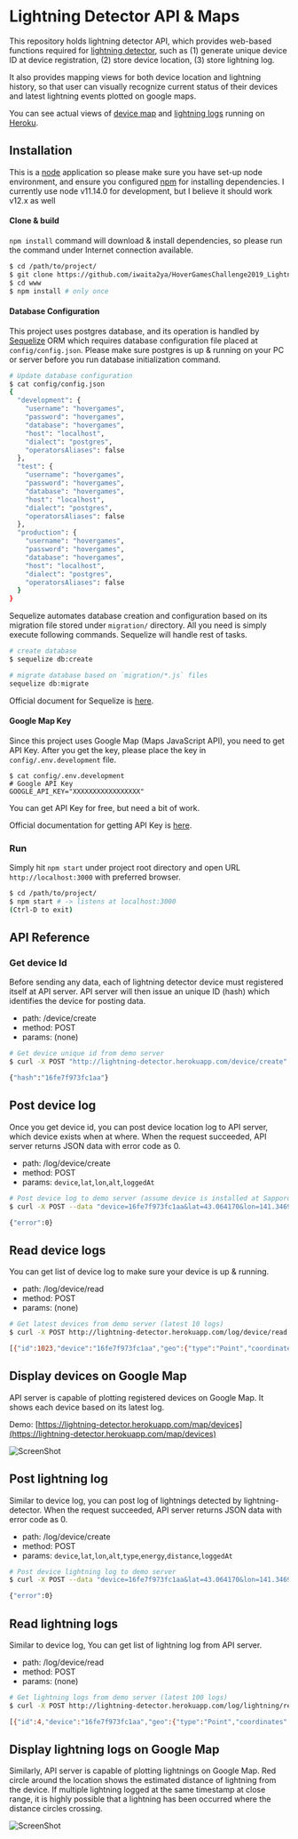 # Lightning Detector API & Maps

This repository holds lightning detector API, which provides web-based functions
required for [lightning detector](https://github.com/iwaita2ya/LightningDetector-LPC1768),
such as (1) generate unique device ID at device registration, (2) store device location,
(3) store lightning log.

It also provides mapping views for both device location and lightning history, so that user can
visually recognize current status of their devices and latest lightning events plotted on google maps.

You can see actual views of 
[device map](https://lightning-detector.herokuapp.com/map/devices) and 
[lightning logs](https://lightning-detector.herokuapp.com/map/lightnings)
running on [Heroku](https://www.heroku.com).

## Installation

This is a [node](https://nodejs.org) application so please make sure you have set-up node environment, 
and ensure you configured [npm](https://www.npmjs.com/) for installing dependencies.
I currently use node v11.14.0 for development, but I believe it should work v12.x as well

#### Clone & build
`npm install` command will download & install dependencies, so please run the command under Internet connection available.
```bash
$ cd /path/to/project/
$ git clone https://github.com/iwaita2ya/HoverGamesChallenge2019_Lightning-Detector-API-and-Maps.git www
$ cd www
$ npm install # only once
```

#### Database Configuration
This project uses postgres database, and its operation is handled by [Sequelize](https://sequelize.org/) ORM which requires
database configuration file placed at `config/config.json`. Please make sure postgres is up & running on your PC or server
before you run database initialization command.
```bash
# Update database configuration
$ cat config/config.json
{
  "development": {
    "username": "hovergames",
    "password": "hovergames",
    "database": "hovergames",
    "host": "localhost",
    "dialect": "postgres",
    "operatorsAliases": false
  },
  "test": {
    "username": "hovergames",
    "password": "hovergames",
    "database": "hovergames",
    "host": "localhost",
    "dialect": "postgres",
    "operatorsAliases": false
  },
  "production": {
    "username": "hovergames",
    "password": "hovergames",
    "database": "hovergames",
    "host": "localhost",
    "dialect": "postgres",
    "operatorsAliases": false
  }
}
```

Sequelize automates database creation and configuration based on its migration file stored under `migration/` directory.
All you need is simply execute following commands. Sequelize will handle rest of tasks.
```bash
# create database
$ sequelize db:create

# migrate database based on `migration/*.js` files
sequelize db:migrate
```
Official document for Sequelize is [here](https://sequelize.org/v5/manual/getting-started.html).

#### Google Map Key
Since this project uses Google Map (Maps JavaScript API), you need to get API Key. After you get the key, please
place the key in `config/.env.development` file.
```
$ cat config/.env.development 
# Google API Key
GOOGLE_API_KEY="XXXXXXXXXXXXXXXXX"
```
You can get API Key for free, but need a bit of work.

Official documentation for getting API Key is [here](https://developers.google.com/maps/documentation/javascript/get-api-key).

### Run
Simply hit `npm start` under project root directory and open URL `http://localhost:3000` with preferred browser.
```bash
$ cd /path/to/project/
$ npm start # -> listens at localhost:3000
(Ctrl-D to exit)
```

## API Reference

### Get device Id

Before sending any data, each of lightning detector device must registered itself at API server.
API server will then issue an unique ID (hash) which identifies the device for posting data.

* path: /device/create
* method: POST
* params: (none)

```bash
# Get device unique id from demo server
$ curl -X POST "http://lightning-detector.herokuapp.com/device/create"

{"hash":"16fe7f973fc1aa"}
```
## Post device log
Once you get device id, you can post device location log to API server, which device exists when at where.
When the request succeeded, API server returns JSON data with error code as 0.
* path: /log/device/create
* method: POST
* params: `device`,`lat`,`lon`,`alt`,`loggedAt`
```bash
# Post device log to demo server (assume device is installed at Sapporo, Hokkaido, Japan)
$ curl -X POST --data "device=16fe7f973fc1aa&lat=43.064170&lon=141.346950&alt=29&loggedAt=2020-01-01 00:00:00" "http://lightning-detector.herokuapp.com/log/device/create"

{"error":0}
```
## Read device logs
You can get list of device log to make sure your device is up & running.
* path: /log/device/read
* method: POST
* params: (none)
```bash
# Get latest devices from demo server (latest 10 logs)
$ curl -X POST http://lightning-detector.herokuapp.com/log/device/read

[{"id":1023,"device":"16fe7f973fc1aa","geo":{"type":"Point","coordinates":[43.06417,141.34695,29]},"loggedAt":"2020-01-01T00:00:00.000Z"},...]
```
## Display devices on Google Map
API server is capable of plotting registered devices on Google Map. It shows each device based on its latest log.

Demo:
[https://lightning-detector.herokuapp.com/map/devices](https://lightning-detector.herokuapp.com/map/devices)

![ScreenShot](https://github.com/iwaita2ya/ImageStore/blob/master/hovergame-challenge-2019-sample-device-map.png)

## Post lightning log
Similar to device log, you can post log of lightnings detected by lightning-detector.
When the request succeeded, API server returns JSON data with error code as 0.
* path: /log/device/create
* method: POST
* params: `device`,`lat`,`lon`,`alt`,`type`,`energy`,`distance`,`loggedAt`
```bash
# Post device lightning log to demo server
$ curl -X POST --data "device=16fe7f973fc1aa&lat=43.064170&lon=141.346950&alt=29&type=0&energy=100&distance=1600&loggedAt=2020-01-01 00:00:00" http://lightning-detector.herokuapp.com/log/lightning/create

{"error":0}
```

## Read lightning logs
Similar to device log, You can get list of lightning log from API server.
* path: /log/device/read
* method: POST
* params: (none)
```bash
# Get lightning logs from demo server (latest 100 logs)
$ curl -X POST http://lightning-detector.herokuapp.com/log/lightning/read

[{"id":4,"device":"16fe7f973fc1aa","geo":{"type":"Point","coordinates":[43.06417,141.34695,29]},"interrupt_type":0,"energy":100,"distance":1600,"loggedAt":"2020-01-01T00:00:00.000Z"},...]
```
## Display lightning logs on Google Map
Similarly, API server is capable of plotting lightnings on Google Map. Red circle around the location shows the estimated
distance of lightning from the device. If multiple lightning logged at the same timestamp at close range, it is highly possible
that a lightning has been occurred where the distance circles crossing.

![ScreenShot](https://github.com/iwaita2ya/ImageStore/blob/master/hovergame-challenge-2019-sample-lightning-map.png)